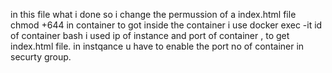 in this file what i done
so i change the permussion of a index.html file chmod +644 in container 
to got inside the container i use docker exec -it id of container bash
i used ip of instance and port of container  , to get index.html file.
in instqance u have to enable the port no of container  in securty group.